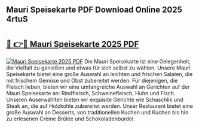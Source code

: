 ## Mauri Speisekarte PDF Download Online 2025 4rtuS

# <h2><a href="http://gc781gf.nevu.top/?p=Mauri+Speisekarte">🔗 👉🔴 Mauri Speisekarte 2025 PDF</a></h2>

[![Mauri Speisekarte 2025 PDF](https://i.imgur.com/dBaPXMq.png)](http://gc781gf.nevu.top/?p=Mauri+Speisekarte)
Die Mauri Speisekarte ist eine Gelegenheit, die Vielfalt zu genießen und etwas für sich selbst zu wählen. Unsere Mauri Speisekarte bietet eine große Auswahl an leichten und frischen Salaten, die mit frischem Gemüse und Obst zubereitet werden. Für diejenigen, die Fleisch lieben, bieten wir eine umfangreiche Auswahl an Gerichten auf der Mauri Speisekarte an: Rindfleisch, Schweinefleisch, Huhn und Fisch. Unseren Auserwählten bieten wir exquisite Gerichte wie Schaschlik und Steak an, die auf Holzkohle zubereitet werden. Unser Restaurant bietet eine große Auswahl an Desserts, von traditionellen Kuchen und Kuchen bis hin zu erlesenen Crème Brûlée und Schokoladenburdel.
